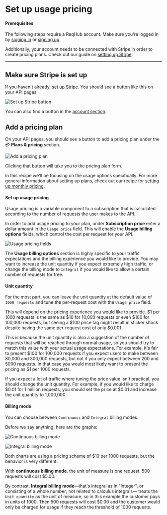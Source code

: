 
# Set up usage pricing

#### Prerequisites

The following steps require a ReqHub account. Make sure you're logged in by [signing in](https://reqhub.io/login) or [signing up](https://reqhub.io/create-account).

Additionally, your account needs to be connected with Stripe in order to create pricing plans. Check out our guide on [setting up Stripe](guides/setting-up-stripe.md).

----

## Make sure Stripe is set up

If you haven't already, [set up Stripe](guides/setting-up-stripe.md). You should see a button like this on your API pages:

![Set up Stripe button](https://reqhubprod.blob.core.windows.net/public/docs/set-up-stripe.png)

You can also find a button in the [account section](https://dev.reqhub.io/account).

## Add a pricing plan

On your API pages, you should see a button to add a pricing plan under the &#x1F4B3; **Plans & pricing** section.

![Add a pricing plan](https://reqhubprod.blob.core.windows.net/public/docs/add-pricing-plan.png)

Clicking that button will take you to the pricing plan form.

In this recipe we'll be focusing on the usage options specifically. For more general information about setting up plans, check out our recipe for [setting up monthly pricing](recipes/monthly-pricing.md).

#### Set up usage pricing

Usage pricing is a variable component to a subscription that is calculated according to the number of requests the user makes to the API.

In order to add usage pricing to your plan, under **Subscription price** enter a dollar amount in the `Usage price` field.
This will enable the **Usage billing options** fields, which control the cost per request for your API.

![Usage pricing fields](https://reqhubprod.blob.core.windows.net/public/docs/usage-pricing.png)

The **Usage billing options** section is highly specific to your traffic expectations and the billing experience you would like to provide.
You may want to increase the unit quantity if you expect extremely high traffic, or change the billing mode to `Integral`
if you would like to allow a certain number of requests for free.

#### Unit quantity

For the most part, you can leave the unit quantity at the default value of `1000 requests` and tune the per-request cost with the `Usage price` field.

This will depend on the pricing experience you would like to provide. $1 per 1000 requests is the same as $10 for 10,000 requests or even $100 for 100,000 requests,
but seeing a $100 price tag might result in sticker shock despite having the same per-request cost of only $0.001.

This is because the unit quantity is also a suggestion of the number of requests that will be reached through normal usage, so you should try to match this value with your actual usage expectations.
For example, it's fair to present $100 for 100,000 requests if you expect users to make between 80,000 and 300,000 requests, but not if you only expect between 200 and 5000 requests.
In that case you would most likely want to present the pricing as $1 per 1000 requests.

If you expect a lot of traffic where tuning the price value isn't practical, you should change the unit quantity.
For example, if you would like to charge $0.01 for 1 million requests, you should set the price at $0.01 and increase the unit quantity to 1,000,000.

#### Billing mode

You can choose between `Continuous` and `Integral` billing modes.

Before we say anything, here are the graphs:

![Continuous billing mode](https://reqhubprod.blob.core.windows.net/public/docs/continuous-billing-mode.png)

![Integral billing mode](https://reqhubprod.blob.core.windows.net/public/docs/integral-billing-mode.png)

Both charts are using a pricing scheme of $10 per 1000 requests, but the behavior is very different.

With **continuous billing mode**, the unit of measure is one request. 500 requests will cost $5.00.

By contrast, **Integral billing mode**&mdash;that's integral as in "integer", or consisting of a whole number; not related to calculus integrals&mdash;
treats the `Unit quantity` as the unit of measure, so in this example the customer pays in units of 1000. Then 500 requests will cost $0.00
and the customer would only be charged for usage if they reach the threshold of 1000 requests.

